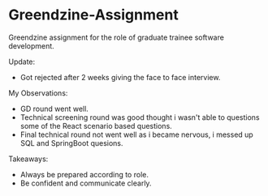 # Greendzine-Assignment
Greendzine assignment for the role of graduate trainee software development.

Update:
- Got rejected after 2 weeks giving the face to face interview.
  
My Observations:
- GD round went well.
- Technical screening round was good thought i wasn't able to questions some of the React scenario based questions.
- Final technical round not went well as i became nervous, i messed up SQL and SpringBoot quesions.

Takeaways:
- Always be prepared according to role.
- Be confident and communicate clearly.


